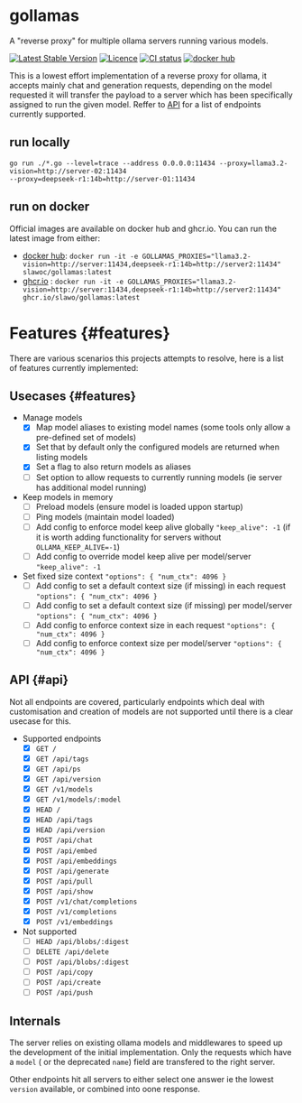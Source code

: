 # gollamas
A "reverse proxy" for multiple ollama servers running various models.

[![Latest Stable Version](https://flat.badgen.net/github/release/slawo/gollamas/stable)](https://github.com/slawo/gollamas/releases/latest)
[![Licence](https://flat.badgen.net/github/license/slawo/gollamas)](https://github.com/slawo/gollamas/blob/main/LICENSE)
[![CI status](https://flat.badgen.net/github/checks/slawo/gollamas)](https://github.com/slawo/gollamas/actions)
[![docker hub](https://flat.badgen.net/docker/pulls/slawoc/gollamas)](https://hub.docker.com/r/slawoc/gollamas)

This is a lowest effort implementation of a reverse proxy for ollama, it accepts mainly chat and generation requests, depending on the model requested it will transfer the payload to a server which has been specifically assigned to run the given model. Reffer to [API](#api) for a list of endpoints currently supported.

## run locally

````
go run ./*.go --level=trace --address 0.0.0.0:11434 --proxy=llama3.2-vision=http://server-02:11434 
--proxy=deepseek-r1:14b=http://server-01:11434
````

## run on docker
Official images are available on docker hub and ghcr.io. You can run the latest image from either: 

  - [docker hub](https://hub.docker.com/repository/docker/slawoc/gollamas): `docker run -it -e GOLLAMAS_PROXIES="llama3.2-vision=http://server:11434,deepseek-r1:14b=http://server2:11434" slawoc/gollamas:latest`
  - [ghcr.io](https://github.com/slawo/gollamas/pkgs/container/gollamas) : `docker run -it -e GOLLAMAS_PROXIES="llama3.2-vision=http://server:11434,deepseek-r1:14b=http://server2:11434" ghcr.io/slawo/gollamas:latest`

# Features {#features}
There are various scenarios this projects attempts to resolve, here is a list of features currently implemented:

## Usecases {#features}

  - Manage models
    - [x] Map model aliases to existing model names (some tools only allow a pre-defined set of models)
    - [x] Set that by default only the configured models are returned when listing models
    - [x] Set a flag to also return models as aliases
    - [ ] Set option to allow requests to currently running models (ie server has additional model running)
  - Keep models in memory
    - [ ] Preload models (ensure model is loaded uppon startup)
    - [ ] Ping models (maintain model loaded)
    - [ ] Add config to enforce model keep alive globally `"keep_alive": -1` (if it is worth adding functionality for servers without `OLLAMA_KEEP_ALIVE=-1`)
    - [ ] Add config to override model keep alive per model/server `"keep_alive": -1`
  - Set fixed size context `"options": { "num_ctx": 4096 }`
    - [ ] Add config to set a default context size (if missing) in each request `"options": { "num_ctx": 4096 }`
    - [ ] Add config to set a default context size (if missing) per model/server `"options": { "num_ctx": 4096 }`
    - [ ] Add config to enforce context size in each request `"options": { "num_ctx": 4096 }`
    - [ ] Add config to enforce context size per model/server `"options": { "num_ctx": 4096 }`

## API {#api}
Not all endpoints are covered, particularly endpoints which deal with customisation and creation of models are not supported until there is a clear usecase for this.

  - Supported endpoints
	- [x] `GET /`
	- [x] `GET /api/tags`
	- [x] `GET /api/ps`
	- [x] `GET /api/version`
	- [x] `GET /v1/models`
	- [x] `GET /v1/models/:model`
	- [x] `HEAD /`
	- [x] `HEAD /api/tags`
	- [x] `HEAD /api/version`
	- [x] `POST /api/chat`
	- [x] `POST /api/embed`
	- [x] `POST /api/embeddings`
	- [x] `POST /api/generate`
	- [x] `POST /api/pull`
	- [x] `POST /api/show`
	- [x] `POST /v1/chat/completions`
	- [x] `POST /v1/completions`
	- [x] `POST /v1/embeddings`

  - Not supported
	- [ ] `HEAD /api/blobs/:digest`
	- [ ] `DELETE /api/delete`
	- [ ] `POST /api/blobs/:digest`
	- [ ] `POST /api/copy`
	- [ ] `POST /api/create`
	- [ ] `POST /api/push`

## Internals
The server relies on existing ollama models and middlewares to speed up the development of the initial implementation.
Only the requests which have a `model` ( or the deprecated `name`) field are transfered to the right server.

Other endpoints hit all servers to either select one answer ie the lowest `version` available, or combined into oone response.
